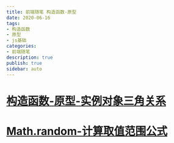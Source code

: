 ```yaml
---
title: 前端随笔 构造函数-原型
date: 2020-06-16
tags: 
- 构造函数
- 原型
- js基础
categories: 
- 前端随笔
description: true
publish: true
sidebar: auto
---
```


# [构造函数-原型-实例对象三角关系](./构造函数-原型-实例对象三角关系.md)

# [Math.random-计算取值范围公式](./Math.random-计算取值范围公式.md)